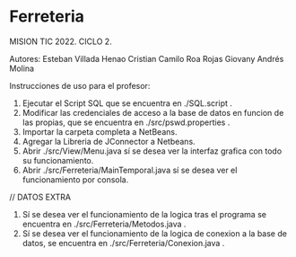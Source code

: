 # Ferreteria

MISION TIC 2022. CICLO 2.

Autores:
Esteban Villada Henao
Cristian Camilo Roa Rojas
Giovany Andrés Molina

Instrucciones de uso para el profesor:

1. Ejecutar el Script SQL que se encuentra en ./SQL.script .
2. Modificar las credenciales de acceso a la base de datos en funcion de las propias, que se encuentra en ./src/pswd.properties .
3. Importar la carpeta completa a NetBeans.
4. Agregar la Libreria de JConnector a Netbeans.
5. Abrir ./src/View/Menu.java sí se desea ver la interfaz grafica con todo su funcionamiento.
6. Abrir ./src/Ferreteria/MainTemporal.java sí se desea ver el funcionamiento por consola.

// DATOS EXTRA

1. Sí se desea ver el funcionamiento de la logica tras el programa se encuentra en ./src/Ferreteria/Metodos.java .
2. Sí se desea ver el funcionamiento de la logica de conexion a la base de datos, se encuentra en ./src/Ferreteria/Conexion.java .
